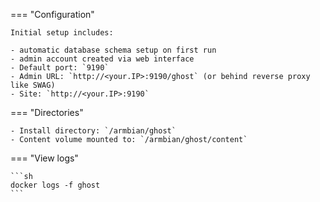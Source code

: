 === "Configuration"

    Initial setup includes:

    - automatic database schema setup on first run
    - admin account created via web interface
    - Default port: `9190`
    - Admin URL: `http://<your.IP>:9190/ghost` (or behind reverse proxy like SWAG)
    - Site: `http://<your.IP>:9190`

=== "Directories"

    - Install directory: `/armbian/ghost`
    - Content volume mounted to: `/armbian/ghost/content`

=== "View logs"

    ```sh
    docker logs -f ghost
    ```
